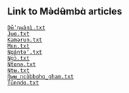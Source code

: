 ## Link to Mə̀dʉ̂mbɑ̀ articles

[`Dʉ̌ʼŋwànì.txt`](https://incubator.wikimedia.org/wiki/Wp/byv/D%CA%89%CC%8C%CA%BC%C5%8Bw%C3%A0n%C3%AC) \
[`Jʉɑ.txt`](https://incubator.wikimedia.org/wiki/Wp/byv/J%CA%89%C9%91) \
[`Kamərun.txt`](https://incubator.wikimedia.org/wiki/Wp/byv/Kam%C9%99run) \
[`Mɛn.txt`](https://incubator.wikimedia.org/wiki/Wp/byv/M%C9%9Bn)	\
[`Ngǎntəʼ.txt`](https://incubator.wikimedia.org/wiki/Wp/byv/Ng%C7%8Ent%C9%99%CA%BC) \
[`Ngɔ̀.txt`](https://incubator.wikimedia.org/wiki/Wp/byv/Ng%C9%94%CC%80) \
[`Ntɑnə.txt`](https://incubator.wikimedia.org/wiki/Wp/byv/Nt%C9%91n%C9%99) \
[`Ntʉ.txt`](https://incubator.wikimedia.org/wiki/Wp/byv/Nt%CA%89)	\
[`Ŋwʉ_ncòbbɑhɑ_gham.txt`](https://incubator.wikimedia.org/wiki/Wp/byv/%C5%8Aw%CA%89_nc%C3%B2bb%C9%91h%C9%91_gham) \
[`Tǔnndɑ.txt`](https://incubator.wikimedia.org/wiki/Wp/byv/T%C7%94nnd%C9%91)
